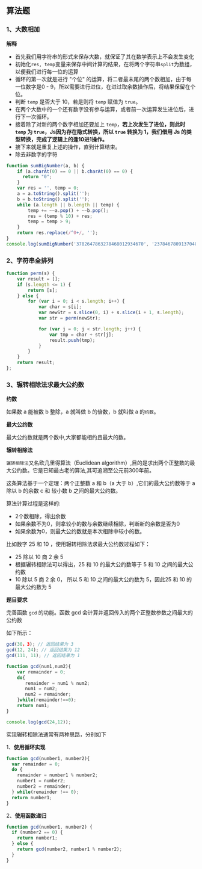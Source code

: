## 算法题

### 1、大数相加

**解释**

- 首先我们用字符串的形式来保存大数，就保证了其在数学表示上不会发生变化
- 初始化`res, temp`变量来保存中间计算的结果，在将两个字符串`split`为数组，以便我们进行每一位的运算
- 循环的第一次就是进行 "个位" 的运算，将二者最末尾的两个数相加，由于每一位数字是0 - 9，所以需要进行进位，在进过取余数操作后，将结果保留在个位。
- 判断 `temp` 是否大于 10，若是则将 `temp` 赋值为 `true`。
- 在两个大数中的一个还有数字没有参与运算，或者前一次运算发生进位后，进行下一次循环。
- 接着除了对新的两个数字相加还要加上 `temp`，**若上次发生了进位，则此时 `temp` 为 `true`，Js因为存在隐式转换，所以 `true` 转换为 1，我们借用 Js 的类型转换，完成了逻辑上的逢10进1操作。**
- 接下来就是重复上述的操作，直到计算结束。
- 除去非数字的字符

```js
function sumBigNumber(a, b) {
    if (a.charAt(0) == 0 || b.charAt(0) == 0) {
      return "0";
    }
    var res = '', temp = 0;
    a = a.toString().split('');
    b = b.toString().split('');
    while (a.length || b.length || temp) {
        temp += ~~a.pop() + ~~b.pop();
        res = (temp % 10) + res;
        temp = temp > 9;
    }
    return res.replace(/^0+/, '');
}
console.log(sumBigNumber('3782647863278468012934670', '23784678091370408971329048718239749083')); // 23784678091374191619192327186252683753
```



### 2、字符串全排列

```js
function perm(s) {
    var result = [];
    if (s.length <= 1) {
        return [s];
    } else {
        for (var i = 0; i < s.length; i++) {
            var char = s[i];
            var newStr = s.slice(0, i) + s.slice(i + 1, s.length);
            var str = perm(newStr);

            for (var j = 0; j < str.length; j++) {
                var tmp = char + str[j];
                result.push(tmp);
            }
        }
    }
    return result;
};
```

### 3、辗转相除法求最大公约数

**约数**

如果数 a 能被数 b 整除，a 就叫做 b 的倍数，b 就叫做 a 的`约数`。

**最大公约数**

最大公约数就是两个数中,大家都能相约且最大的数。

**辗转相除法**

`辗转相除法`又名欧几里得算法（Euclidean algorithm）,目的是求出两个正整数的最大公约数。它是已知最古老的算法,其可追溯至公元前300年前。

这条算法基于一个定理：两个正整数 a 和 b（a 大于 b）,它们的最大公约数等于 a 除以 b 的余数 c 和 较小数 b 之间的最大公约数。

算法计算过程是这样的:

- 2个数相除，得出余数
- 如果余数不为0，则拿较小的数与余数继续相除，判断新的余数是否为0
- 如果余数为0，则最大公约数就是本次相除中较小的数。

比如数字 25 和 10 ，使用辗转相除法求最大公约数过程如下：

- 25 除以 10 商 2 余 5
- 根据辗转相除法可以得出，25 和 10 的最大公约数等于 5 和 10 之间的最大公约数
- 10 除以 5 商 2 余 0， 所以 5 和 10 之间的最大公约数为 5，因此25 和 10 的最大公约数为 5

**题目要求**

完善函数 `gcd` 的功能。函数 gcd 会计算并返回传入的两个正整数参数之间最大的公约数

如下所示：

```javascript
gcd(30，3); // 返回结果为 3
gcd(12, 24); // 返回结果为 12
gcd(111, 11); // 返回结果为 1
```

```JavaScript
function gcd(num1,num2){
    var remainder = 0;
    do{
       remainder = num1 % num2;
       num1 = num2;
       num2 = remainder;
    }while(remainder!==0);
    return num1;
}

console.log(gcd(24,12));
```

实现辗转相除法通常有两种思路，分别如下

1、**使用循环实现**

```JavaScript
function gcd(number1, number2){
  var remainder = 0;
  do {
    remainder = number1 % number2;
    number1 = number2; 
    number2 = remainder;
  } while(remainder !== 0);
  return number1;
}
```

2、**使用函数递归**

```JavaScript
function gcd(number1, number2) { 
  if (number2 == 0) {
    return number1; 
  } else {
    return gcd(number2, number1 % number2); 
  }
}
```